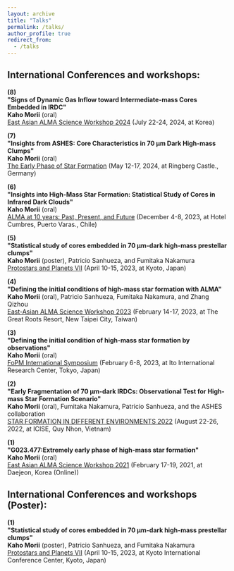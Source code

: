 ```yaml
---
layout: archive
title: "Talks"
permalink: /talks/
author_profile: true
redirect_from:
  - /talks
---
```

<!-- 
{% if site.talkmap_link == true %}

<p style="text-decoration:underline;"><a href="/talkmap.html">See a map of all the places I've given a talk!</a></p>

{% endif %}

{% for post in site.talks reversed %}
  {% include archive-single-talk.html %}
{% endfor %}
 -->
 
## International Conferences and workshops:   
**(8)** <br> **"Signs of Dynamic Gas Inflow toward Intermediate-mass Cores Embedded in IRDC"** <br> 
        **Kaho Morii** (oral) <br>
        [East Asian ALMA Science Workshop 2024](https://alma.kasi.re.kr/EA_ALMA_2024/) (July 22-24, 2024, at Korea)

**(7)** <br> **"Insights from ASHES: Core Characteristics in 70 μm Dark High-mass Clumps"** <br> 
        **Kaho Morii** (oral) <br>
        [The Early Phase of Star Formation](https://www2.mpia-hd.mpg.de/homes/stein/EPoS/2024/epos2024.php) (May 12-17, 2024, at Ringberg Castle., Germany)
        
**(6)** <br> **"Insights into High-Mass Star Formation: Statistical Study of Cores in Infrared Dark Clouds"** <br> 
        **Kaho Morii** (oral) <br>
        [ALMA at 10 years: Past, Present, and Future](https://www.almaobservatory.org/en/alma-at-10-years-past-present-and-future/) (December 4-8, 2023, at Hotel Cumbres, Puerto Varas., Chile)

**(5)** <br> **"Statistical study of cores embedded in 70 μm-dark high-mass prestellar clumps"** <br> 
        **Kaho Morii** (poster), Patricio Sanhueza, and Fumitaka Nakamura <br>
        [Protostars and Planets VII](http://ppvii.org/) (April 10-15, 2023, at Kyoto, Japan)
        
**(4)** <br> **"Defining the initial conditions of high-mass star formation with ALMA"** <br> 
        **Kaho Morii** (oral), Patricio Sanhueza, Fumitaka Nakamura, and Zhang Qizhou <br>
        [East-Asian ALMA Science Workshop 2023](http://events.asiaa.sinica.edu.tw/workshop/20230214/) (February 14-17, 2023, at The Great Roots Resort, New Taipei City, Taiwan)
        
**(3)** <br> **"Defining the initial condition of high-mass star formation by observations"** <br> 
        **Kaho Morii** (oral) <br>
        [FoPM International Symposium](https://indico.ipmu.jp/event/420/overview) (February 6-8, 2023, at Ito International Research Center, Tokyo, Japan)
        
**(2)** <br> **"Early Fragmentation of 70 µm-dark IRDCs: Observational Test for High-mass Star Formation Scenario"** <br> 
        **Kaho Morii** (oral), Fumitaka Nakamura, Patricio Sanhueza, and the ASHES collaboration <br>
        [STAR FORMATION IN DIFFERENT ENVIRONMENTS 2022](https://www.icisequynhon.com/conferences/2022/SFDE/overview.html) (August 22-26, 2022, at ICISE, Quy Nhon, Vietnam)
        
**(1)** <br> **"G023.477:Extremely early phase of high-mass star formation"** <br> **Kaho Morii** (oral) <br>
[East Asian ALMA Science Workshop 2021](https://alma.kasi.re.kr/almakasi2021/) (February 17-19, 2021, at Daejeon, Korea (Online))

## International Conferences and workshops (Poster): 
**(1)** <br> **"Statistical study of cores embedded in 70 μm-dark high-mass prestellar clumps"** <br> 
        **Kaho Morii** (poster), Patricio Sanhueza, and Fumitaka Nakamura <br>
        [Protostars and Planets VII](http://ppvii.org/) (April 10-15, 2023, at Kyoto International Conference Center, Kyoto, Japan)
